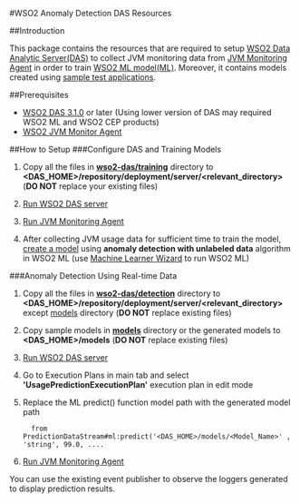 #WSO2 Anomaly Detection DAS Resources

##Introduction

This package contains the resources that are required to setup [WSO2 Data Analytic Server(DAS)](http://wso2.com/products/data-analytics-server/) to collect JVM monitoring data from [JVM Monitoring Agent](https://github.com/wso2-incubator/automatic-anomaly-detection/tree/master/jvm-monitor-agent) in order to train [WSO2 ML model(ML)](http://wso2.com/products/machine-learner/). Moreover, it contains models created using [sample test applications](https://github.com/wso2-incubator/automatic-anomaly-detection/tree/master/jvm-monitor-agent/src/samples/applications).


##Prerequisites
- [WSO2 DAS 3.1.0](http://wso2.com/products/data-analytics-server/) or later (Using lower version of DAS may required WSO2 ML and WSO2 CEP products)
- [WSO2 JVM Monitor Agent](https://github.com/wso2-incubator/automatic-anomaly-detection/tree/master/jvm-monitor-agent)

##How to Setup
###Configure DAS and Training Models
1. Copy all the files in [**wso2-das/training**](https://github.com/wso2-incubator/automatic-anomaly-detection/tree/master/wso2-das/training) directory to **\<DAS_HOME>/repository/deployment/server/\<relevant_directory>** (**DO NOT** replace your existing files)

2. [Run WSO2 DAS server](https://docs.wso2.com/display/DAS310/Running+the+Product)

3. [Run JVM Monitoring Agent](https://github.com/wso2-incubator/automatic-anomaly-detection/tree/master/jvm-monitor-agent)

4. After collecting JVM usage data for  sufficient time to train the model, [create a model](https://docs.wso2.com/display/ML120/Generating+Models) using **anomaly detection with unlabeled data** algorithm in WSO2 ML (use [Machine Learner Wizard](https://docs.wso2.com/display/DAS310/Predicitve+Analytics) to run WSO2 ML)

###Anomaly Detection Using Real-time Data

1. Copy all the files in [**wso2-das/detection**](https://github.com/wso2-incubator/automatic-anomaly-detection/tree/master/wso2-das/detection) directory to **\<DAS_HOME>/repository/deployment/server/\<relevant_directory>** except [models](https://github.com/wso2-incubator/automatic-anomaly-detection/tree/master/wso2-das/detection/models) directory (**DO NOT** replace existing files)

2. Copy sample models in [**models**](https://github.com/wso2-incubator/automatic-anomaly-detection/tree/master/wso2-das/detection/models) directory or the generated models to **\<DAS_HOME>/models** (**DO NOT** replace existing files)

3. [Run WSO2 DAS server](https://docs.wso2.com/display/DAS310/Running+the+Product)

4. Go to Execution Plans in main tab and select **'UsagePredictionExecutionPlan'** execution plan in edit mode

5. Replace the ML predict() function model path with the generated model path

         from PredictionDataStream#ml:predict('<DAS_HOME>/models/<Model_Name>' , 'string', 99.0, ....

6. [Run JVM Monitoring Agent](https://github.com/wso2-incubator/automatic-anomaly-detection/tree/master/jvm-monitor-agent)

You can use the existing event publisher to observe the loggers generated to display prediction results.

   
    
    
